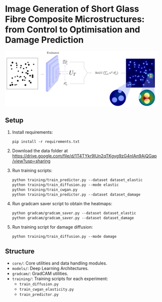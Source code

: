 # Image Generation of Short Glass Fibre Composite Microstructures: from Control to Optimisation and Damage Prediction

<p align="center">
  <img src="info/figure.png" alt="DDPM Scheme" width="600"/>
</p>


## Setup

1. Install requirements:
   ```
   pip install -r requirements.txt
   ```
2. Download the data folder at https://drive.google.com/file/d/1T4TYkr9lUn2qTKgyg9zG4nIAn9AjQGap/view?usp=sharing

3. Run training scripts:
   ```
   python training/train_predictor.py --dataset dataset_elastic
   python training/train_diffusion.py --mode elastic
   python training/train_cwgan.py
   python training/train_predictor.py --dataset dataset_damage
   ```

4. Run gradcam saver script to obtain the heatmaps:
   ```
   python gradcam/gradcam_saver.py --dataset dataset_elastic
   python gradcam/gradcam_saver.py --dataset dataset_damage
   ```

5. Run training script for damage diffusion:
   ```
   python training/train_diffusion.py --mode damage
   ```

## Structure

- `core/`: Core utilities and data handling modules.
- `models/`: Deep Learning Architectures.
- `gradcam/`: GradCAM utilities.
- `training/`: Training scripts for each experiment:
  - `train_diffusion.py`
  - `train_cwgan_elasticity.py`
  - `train_predictor.py`